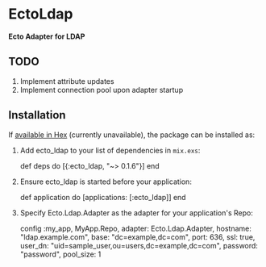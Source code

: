# EctoLdap

**Ecto Adapter for LDAP**

## TODO
1. Implement attribute updates
2. Implement connection pool upon adapter startup


## Installation

If [available in Hex](https://hex.pm/docs/publish) (currently unavailable), the package can be installed as:

  1. Add ecto_ldap to your list of dependencies in `mix.exs`:

        def deps do
          [{:ecto_ldap, "~> 0.1.6"}]
        end

  2. Ensure ecto_ldap is started before your application:

        def application do
          [applications: [:ecto_ldap]]
        end

  3. Specify Ecto.Ldap.Adapter as the adapter for your application's Repo:

        config :my_app, MyApp.Repo,
          adapter: Ecto.Ldap.Adapter,
          hostname: "ldap.example.com",
          base: "dc=example,dc=com",
          port: 636,
          ssl: true,
          user_dn: "uid=sample_user,ou=users,dc=example,dc=com",
          password: "password",
          pool_size: 1

